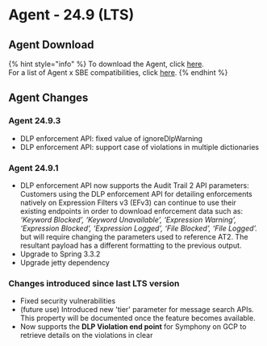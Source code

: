 # Agent - 24.9 (LTS)

## Agent Download

{% hint style="info" %}
To download the Agent, click [here](https://static.symphony.com/agent/agent-24.9.3.zip).\
For a list of Agent x SBE compatibilities, click [here](../../agent-guide/sbe-x-agent-compatibility-matrix.md).
{% endhint %}

## Agent Changes

### Agent 24.9.3

* DLP enforcement API: fixed value of ignoreDlpWarning
* DLP enforcement API: support case of violations in multiple dictionaries

### Agent 24.9.1

* DLP enforcement API now supports the Audit Trail 2 API parameters: Customers using the DLP enforcement API for detailing enforcements natively on Expression Filters v3 (EFv3) can continue to use their existing endpoints in order to download enforcement data such as: _‘Keyword Blocked’, ‘Keyword Unavailable’, ‘Expression Warning’, ‘Expression Blocked’, ‘Expression Logged’, ‘File Blocked’, ‘File Logged’._ but will require changing the parameters used to reference AT2. The resultant payload has a different formatting to the previous output.
* Upgrade to Spring 3.3.2
* Upgrade jetty dependency

### Changes introduced since last LTS version

* Fixed security vulnerabilities
* (future use) Introduced new 'tier' parameter for message search APIs. This property will be documented once the feature becomes available.
* Now supports the **DLP Violation end point** for Symphony on GCP to retrieve details on the violations in clear
